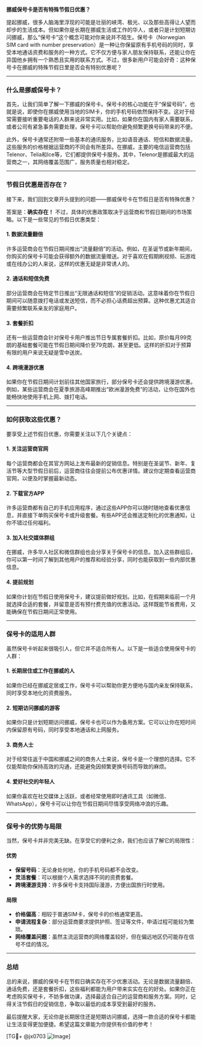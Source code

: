 **挪威保号卡是否有特殊节假日优惠？**

提起挪威，很多人脑海里浮现的可能是壮丽的峡湾、极光、以及那些高得让人望而却步的生活成本。但如果你是长期在挪威生活或工作的华人，或者只是计划短期访问挪威，那么“保号卡”这个概念可能对你来说并不陌生。保号卡（Norwegian SIM card with number preservation）是一种让你保留原有手机号码的同时，享受本地通话资费和服务的一种方式。它不仅方便与家人朋友保持联系，还能让你在异国他乡拥有一个熟悉且实用的联系方式。不过，很多新用户可能会好奇：这种保号卡在挪威的特殊节假日里是否会有特别优惠呢？

---

### **什么是挪威保号卡？**

首先，让我们简单了解一下挪威的保号卡。保号卡的核心功能在于“保留号码”，也就是说，即使你在挪威使用当地的SIM卡，你的手机号码依然保持不变。这对于经常需要接听重要电话的人群来说非常实用。比如，如果你在国内有家人需要联系，或者公司有紧急事务需要处理，保号卡可以帮助你避免频繁更换号码带来的不便。

此外，保号卡通常还附带一些基本的通讯服务，比如语音通话、短信和数据流量。这些服务的价格根据运营商的不同会有所差异。在挪威，主要的电信运营商包括Telenor、Telia和Ice等，它们都提供保号卡服务。其中，Telenor是挪威最大的运营商之一，其网络覆盖范围广，服务质量也相对稳定。

---

### **节假日优惠是否存在？**

接下来，我们回到文章开头提到的问题——挪威保号卡在节假日是否有特殊优惠？

答案是：**确实存在！** 不过，具体的优惠政策取决于运营商和节假日期间的市场策略。以下是一些常见的节假日优惠类型：

#### **1. 数据流量翻倍**
许多运营商会在节假日期间推出“流量翻倍”的活动。例如，在圣诞节或新年期间，你购买的保号卡可能会获得额外的数据流量赠送。对于喜欢在假期刷视频、玩游戏或在线办公的人来说，这样的优惠无疑是非常诱人的。

#### **2. 通话和短信免费**
部分运营商会在特定节日推出“无限通话和短信”的促销活动。这意味着你在节假日期间可以随意拨打电话或发送短信，而不必担心话费超出预算。这种优惠尤其适合需要频繁联系亲友的家庭用户。

#### **3. 套餐折扣**
还有一些运营商会针对保号卡用户推出节日专属套餐折扣。比如，原价每月99克朗的基础套餐可能在节假日期间降价至79克朗，甚至更低。这样的折扣对于预算有限的用户来说无疑是雪中送炭。

#### **4. 跨境漫游优惠**
如果你在节假日期间计划前往其他国家旅行，部分保号卡还会提供跨境漫游优惠。例如，某些运营商会在夏季旅游高峰期推出“欧洲漫游免费”的活动，让你在国外也能畅快地使用手机上网、拨打电话。

---

### **如何获取这些优惠？**

要享受上述节假日优惠，你需要关注以下几个关键点：

#### **1. 关注运营商官网**
每个运营商都会在其官方网站上发布最新的促销信息。特别是在圣诞节、新年、复活节等大型节假日前后，运营商往往会提前公布优惠详情。建议你定期查看运营商官网，以便及时掌握最新动态。

#### **2. 下载官方APP**
许多运营商都有自己的手机应用程序，通过这些APP你可以随时随地查看优惠信息，并直接下单购买保号卡或升级套餐。有些APP还会推送定制化的优惠通知，让你不错过任何福利。

#### **3. 加入社交媒体群组**
在挪威，许多华人社区和微信群组也会分享关于保号卡的信息。加入这些群组后，你可以第一时间了解到其他用户的推荐和经验分享，同时也能获取到一些内部优惠信息。

#### **4. 提前规划**
如果你计划在节假日使用保号卡，建议提前做好规划。比如，在假期来临前一个月就选择合适的套餐，并留意是否有预付费充值的优惠活动。这样既能节省费用，又能确保在节假日期间正常使用。

---

### **保号卡的适用人群**

虽然保号卡听起来很吸引人，但它并不适合所有人。以下是一些适合使用保号卡的人群：

#### **1. 长期居住或工作在挪威的人**
如果你已经在挪威定居或工作，保号卡可以帮助你更方便地与国内亲友保持联系，同时享受本地化的资费服务。

#### **2. 短期访问挪威的游客**
如果你只是计划短期访问挪威，保号卡也可以作为备用方案。它可以让你在短时间内保留原有号码，同时享受本地通话和上网服务。

#### **3. 商务人士**
对于经常往返于中国和挪威之间的商务人士来说，保号卡是一个理想的选择。它不仅能帮助你保持高效的沟通，还能避免因频繁更换号码而导致的麻烦。

#### **4. 爱好社交的年轻人**
如果你喜欢在社交媒体上活跃，或者经常使用即时通讯工具（如微信、WhatsApp），保号卡可以让你在节假日期间尽情享受网络冲浪的乐趣。

---

### **保号卡的优势与局限**

当然，保号卡并非完美无缺。在享受它的便利之余，我们也应该了解它的局限性：

#### **优势**
- **保留号码**：无论身处何地，你的手机号码都不会改变。
- **灵活套餐**：可以根据个人需求选择不同的资费套餐。
- **跨境漫游支持**：许多保号卡支持国际漫游，方便出国旅行时使用。

#### **局限**
- **价格偏高**：相较于普通SIM卡，保号卡的价格通常更高。
- **申请流程复杂**：部分运营商要求提供护照、签证等文件，申请过程可能较为繁琐。
- **网络覆盖问题**：虽然主流运营商的网络覆盖较好，但在偏远地区仍可能存在信号不佳的情况。

---

### **总结**

总的来说，挪威的保号卡在节假日确实存在不少优惠活动。无论是数据流量翻倍、通话免费，还是套餐折扣，这些福利都能为用户带来实实在在的好处。如果你正在考虑购买保号卡，不妨多做功课，选择最适合自己的运营商和服务方案。同时，记得关注节假日的促销信息，争取以最低的成本享受到最好的服务。

最后提醒大家，无论你是长期居住还是短期访问挪威，选择一款合适的保号卡都能让生活变得更加便捷。希望这篇文章能为你提供有价值的参考！

[TG💪+ @jx0703 ![Image](https://github.com/user-attachments/assets/dbca1d08-cadb-493c-b0ec-ad6f7a83f270)]